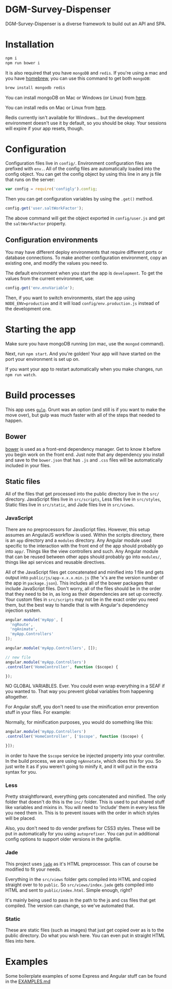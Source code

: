# DGM-Survey-Dispenser

DGM-Survey-Dispenser is a diverse framework to build out an API and SPA.

# Installation

```bash
npm i
npm run bower i
```

It is also required that you have `mongoDB` and `redis`. If you're using a mac
and you have [homebrew](http://brew.sh/), you can use this command to get both
`mongoDB`:

```bash
brew install mongodb redis
```

You can install mongoDB on Mac or Windows (or Linux) from
[here](http://www.mongodb.org/downloads).

You can install redis on Mac or Linux from [here](http://redis.io/download).

Redis currently isn't available for Windows... but the development environment
doesn't use it by default, so you should be okay. Your sessions will expire
if your app resets, though.

# Configuration

Configuration files live in `config/`. Environment configuration files are
prefixed with `env.`. All of the config files are automatically loaded into the
config object. You can get the config object by using this line in any js file
that runs on the server:

```javascript
var config = require('configly').config;
```

Then you can get configuration variables by using the `.get()` method.

```javascript
config.get('user.saltWorkFactor');
```

The above command will get the object exported in `config/user.js` and get the
`saltWorkFactor` property.

## Configuration environments

You may have different deploy environments that require different ports or
database connections. To make another configuration environment, copy an
existing one, and modify the values you need to.

The default environment when you start the app is `development`. To get the
values from the current environment, use:

```javascript
config.get('env.envVariable');
```

Then, if you want to switch environments, start the app using
`NODE_ENV=production` and it will load `config/env.production.js` instead of the
development one.

# Starting the app

Make sure you have mongoDB running (on mac, use the `mongod` command).

Next, run `npm start`. And you're golden! Your app will have started on the port
your environment is set up on.

If you want your app to restart automatically when you make changes, run
`npm run watch`.

# Build processes

This app uses [`gulp`](http://gulpjs.com/). Grunt was an option (and still is if
you want to make the move over), but gulp was much faster with all of the steps
that needed to happen.

## Bower

[bower](http://bower.io/) is used as a front-end dependency manager. Get to know
it before you begin work on the front end. Just note that any dependency you
install and save to the `bower.json` that has `.js` and `.css` files will be
automatically included in your files.

## Static files

All of the files that get processed into the public directory live in the `src/`
directory. JavaScript files live in `src/scripts`, Less files live in
`src/styles`, Static files live in `src/static`, and Jade files live in
`src/views`.

### JavaScript

There are no preprocessors for JavaScript files. However, this setup assumes
an AngularJS workflow is used. Within the scripts directory, there is an `app`
directory and a `modules` directory. Any Angular module used specific to the
interaction with the front end of the app should probably go into `app/`. Things
like the view controllers and such. Any Angular module that can be reused
between other apps should probably go into `modules/`, things like api services
and reusable directives.

All of the JavaScript files get concatenated and minified into 1 file and gets
output into `public/js/app-x.x.x.min.js` (the 'x's are the version number of
the app in `package.json`). This includes all of the bower packages that include
JavaScript files. Don't worry, all of the files should be in the order that they
need to be in, as long as their dependencies are set up correctly. Your custom
files in `src/scripts` may not be in the exact order you need them, but the best
way to handle that is with Angular's dependency injection system.

```javascript
angular.module('myApp', [
  'ngRoute',
  'ngAnimate',
  'myApp.Controllers'
]);

angular.module('myApp.Controllers', []);

// new file
angular.module('myApp.Controllers')
.controller('HomeController', function ($scope) {

});
```

NO GLOBAL VARIABLES. Ever. You could even wrap everything in a SEAF if you
wanted to. That way you prevent global variables from happening altogether.

For Angular stuff, you don't need to use the minification error prevention stuff
in your files. For example:

Normally, for minification purposes, you would do something like this:

```javascript
angular.module('myApp.Controllers')
.controller('HomeController', ['$scope', function ($scope) {

}]);
```

in order to have the `$scope` service be injected property into your controller.
In the build process, we are using `ngAnnotate`, which does this for you. So
just write it as if you weren't going to minify it, and it will put in the
extra syntax for you.

### Less

Pretty straightforward, everything gets concatenated and minified. The only
folder that doesn't do this is the `inc/` folder. This is used to put shared
stuff like variables and mixins in. You will need to 'include' them in every
less file you need them in. This is to prevent issues with the order in which
styles will be placed.

Also, you don't need to do vender prefixes for CSS3 styles. These will be put
in automatically for you using `autoprefixer`. You can put in additional config
options to support older versions in the gulpfile.

### Jade

This project uses [`jade`](http://jade-lang.com/reference/) as it's HTML
preprocessor. This can of course be modified to fit your needs.

Everything in the `src/views` folder gets compiled into HTML and copied straight
over to to `public`. So `src/views/index.jade` gets compiled into HTML and sent
to `public/index.html`. Simple enough, right?

It's mainly being used to pass in the path to the js and css files that get
compiled. The version can change, so we've automated that.

### Static

These are static files (such as images) that just get copied over as is to the
public directory. Do what you wish here. You can even put in straight HTML files
into here.

# Examples

Some boilerplate examples of some Express and Angular stuff can be found in the
[EXAMPLES.md](EXAMPLES.md)
